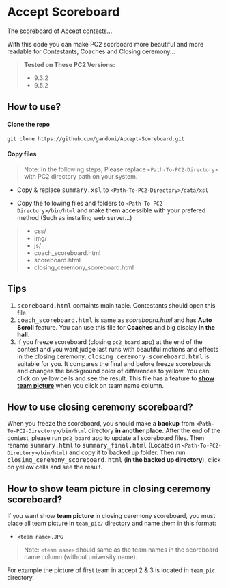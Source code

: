 Accept Scoreboard
=================

The scoreboard of Accept contests...

With this code you can make PC2 scorboard more beautiful and more readable for Contestants, Coaches and Closing ceremony...

> **Tested on These PC2 Versions:**
> - 9.3.2
> - 9.5.2

## How to use?

#### Clone the repo

```
git clone https://github.com/gandomi/Accept-Scoreboard.git
```

#### Copy files

> Note: In the following steps, Please replace `<Path-To-PC2-Directory>` with PC2 directory path on your system.

 - Copy & replace <kbd>summary.xsl</kbd> to `<Path-To-PC2-Directory>/data/xsl`

 - Copy the following files and folders to `<Path-To-PC2-Directory>/bin/html` and make them accessible with your prefered method (Such as installing web server...)

>  - css/
>  - img/
>  - js/
>  - coach_scoreboard.html
>  - scoreboard.html
>  - closing_ceremony_scoreboard.html

## Tips

1. <kbd>scoreboard.html</kbd> containts main table. Contestants should open this file.
2. <kbd>coach_scoreboard.html</kbd> is same as _scoreboard.html_ and has **Auto Scroll** feature. You can use this file for **Coaches** and big display **in the hall**.
3. If you freeze scoreboard (closing `pc2_board` app) at the end of the contest and you want judge last runs with beautiful motions and effects in the closing ceremony, <kbd>closing_ceremony_scoreboard.html</kbd> is suitable for you.
 It compares the final and before freeze scoreboards and changes the background color of differences to yellow.
 You can click on yellow cells and see the result.
 This file has a feature to [**show team picture**](#how-to-show-team-picture-in-closing-ceremony-scoreboard "How to use it?") when you click on team name column.

## How to use closing ceremony scoreboard?

When you freeze the scoreboard, you should make a **backup** from `<Path-To-PC2-Directory>/bin/html` directory **in another place**.
After the end of the contest, please run `pc2_board` app to update all scoreboard files. 
Then rename <kbd>summary.html</kbd> to <kbd>summary_final.html</kbd> (Located in `<Path-To-PC2-Directory>/bin/html`) and copy it to backed up folder.
Then run <kbd>closing_ceremony_scoreboard.html</kbd> (**in the backed up directory**), click on yellow cells and see the result.
 
## How to show team picture in closing ceremony scoreboard?
If you want show **team picture** in closing ceremony scoreboard, you must place all team picture in `team_pic/` directory and name them in this format:

- `<team name>.JPG`

> Note: `<team name>` should same as the team names in the scoreboard name column (without university name).

For example the picture of first team in accept 2 & 3 is located in `team_pic` directory.
